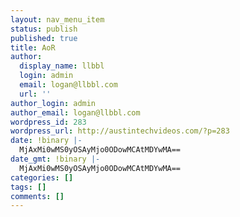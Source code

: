 ```yaml
---
layout: nav_menu_item
status: publish
published: true
title: AoR
author:
  display_name: llbbl
  login: admin
  email: logan@llbbl.com
  url: ''
author_login: admin
author_email: logan@llbbl.com
wordpress_id: 283
wordpress_url: http://austintechvideos.com/?p=283
date: !binary |-
  MjAxMi0wMS0yOSAyMjo0ODowMCAtMDYwMA==
date_gmt: !binary |-
  MjAxMi0wMS0yOSAyMjo0ODowMCAtMDYwMA==
categories: []
tags: []
comments: []
---
```


